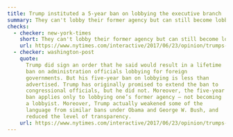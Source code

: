 ```yaml
---
title: Trump instituted a 5-year ban on lobbying the executive branch
summary: They can't lobby their former agency but can still become lobbyists.
checks:
  - checker: new-york-times
    short: They can't lobby their former agency but can still become lobbyists.
    url: https://www.nytimes.com/interactive/2017/06/23/opinion/trumps-lies.html
  - checker: washington-post
    quote:
      Trump did sign an order that he said would result in a lifetime
      ban on administration officials lobbying for foreign
      governments. But his five-year ban on lobbying is less than
      advertised. Trump has originally promised to extend the ban to
      congressional officials, but he did not. Moreover, the five-year
      ban applies only to lobbying one’s former agency — not becoming
      a lobbyist. Moreover, Trump actually weakened some of the
      language from similar bans under Obama and George W. Bush, and
      reduced the level of transparency.
    url: https://www.nytimes.com/interactive/2017/06/23/opinion/trumps-lies.html
---
```

